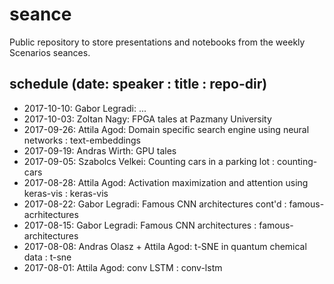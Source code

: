 # seance

Public repository to store presentations and notebooks from the weekly Scenarios seances.

## schedule (date: speaker : title : repo-dir)
* 2017-10-10: Gabor Legradi: ...
* 2017-10-03: Zoltan Nagy: FPGA tales at Pazmany University
* 2017-09-26: Attila Agod: Domain specific search engine using neural networks : text-embeddings
* 2017-09-19: Andras Wirth: GPU tales
* 2017-09-05: Szabolcs Velkei: Counting cars in a parking lot : counting-cars
* 2017-08-28: Attila Agod: Activation maximization and attention using keras-vis : keras-vis
* 2017-08-22: Gabor Legradi: Famous CNN architectures cont'd : famous-acrhitectures
* 2017-08-15: Gabor Legradi: Famous CNN architectures : famous-architectures
* 2017-08-08: Andras Olasz + Attila Agod: t-SNE in quantum chemical data : t-sne
* 2017-08-01: Attila Agod: conv LSTM : conv-lstm
